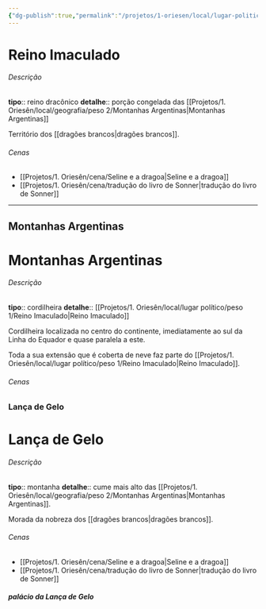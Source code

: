 ```yaml
---
{"dg-publish":true,"permalink":"/projetos/1-oriesen/local/lugar-politico/peso-1/reino-imaculado/","dgHomeLink":true,"dgPassFrontmatter":false}
---
```



# Reino Imaculado

###### Descrição
**tipo**:: reino dracônico
**detalhe**:: porção congelada das [[Projetos/1. Oriesên/local/geografia/peso 2/Montanhas Argentinas|Montanhas Argentinas]]

Território dos [[dragões brancos|dragões brancos]].


###### Cenas
- [[Projetos/1. Oriesên/cena/Seline e a dragoa|Seline e a dragoa]]
- [[Projetos/1. Oriesên/cena/tradução do livro de Sonner|tradução do livro de Sonner]]



---
## Montanhas Argentinas

<div class="transclusion internal-embed is-loaded"><div class="markdown-embed">

<div class="markdown-embed-title">



</div>



# Montanhas Argentinas

###### Descrição
**tipo**:: cordilheira
**detalhe**:: [[Projetos/1. Oriesên/local/lugar político/peso 1/Reino Imaculado|Reino Imaculado]]

Cordilheira localizada no centro do continente, imediatamente ao sul da Linha do Equador e quase paralela a este.

Toda a sua extensão que é coberta de neve faz parte do [[Projetos/1. Oriesên/local/lugar político/peso 1/Reino Imaculado|Reino Imaculado]].


###### Cenas



</div></div>



### Lança de Gelo

<div class="transclusion internal-embed is-loaded"><div class="markdown-embed">

<div class="markdown-embed-title">



</div>



# Lança de Gelo

###### Descrição
**tipo**:: montanha
**detalhe**:: cume mais alto das [[Projetos/1. Oriesên/local/geografia/peso 2/Montanhas Argentinas|Montanhas Argentinas]].

Morada da nobreza dos [[dragões brancos|dragões brancos]].


###### Cenas
- [[Projetos/1. Oriesên/cena/Seline e a dragoa|Seline e a dragoa]]
- [[Projetos/1. Oriesên/cena/tradução do livro de Sonner|tradução do livro de Sonner]]



</div></div>



##### palácio da Lança de Gelo

<div class="transclusion internal-embed is-loaded"><div class="markdown-embed">

<div class="markdown-embed-title">



</div>



</div></div>

